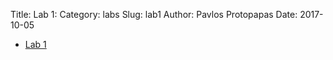 Title: Lab 1: 
Category: labs
Slug: lab1
Author: Pavlos Protopapas
Date: 2017-10-05


- [Lab 1]({filename}notebook/lab1.ipynb)
